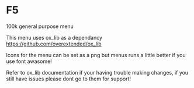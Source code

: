 # F5
100k general purpose menu

This menu uses ox_lib as a dependancy 
https://github.com/overextended/ox_lib

Icons for the menu can be set as a png but menus runs a little better if you use font awasome! 

Refer to ox_lib documentation if your having trouble making changes, if you still have issues please dont go to them for support!
